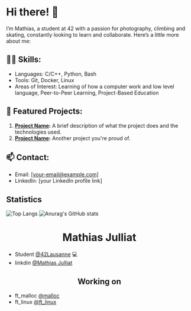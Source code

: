 
# Hi there! 👋

I’m Mathias, a student at 42 with a passion for photography, climbing and skating, constantly looking to learn and collaborate. Here’s a little more about me:

## 👨‍💻 Skills:
- Languages: C/C++, Python, Bash
- Tools: Git, Docker, Linux
- Areas of Interest: Learning of how a computer work and low level language, Peer-to-Peer Learning, Project-Based Education

## 🌟 Featured Projects:
1. **[Project Name](link-to-project):** A brief description of what the project does and the technologies used.
2. **[Project Name](link-to-project):** Another project you're proud of.

## 📫 Contact:
- Email: [your-email@example.com]
- LinkedIn: [your LinkedIn profile link]




## Statistics
![Top Langs](https://github-readme-stats.vercel.app/api/top-langs/?username=MrMobbi&layout=compact)
![Anurag's GitHub stats](https://github-readme-stats.vercel.app/api?username=MrMobbi&show_icons=true&theme=transparent)


<h1 align="center">Mathias Julliat</h1>

- Student <a href="https://www.42lausanne.ch/">@42Lausanne</a> 💻
- linkdin <a href="https://www.linkedin.com/in/mathias-julliat/">@Mathias Julliat</a> 
  
<h2 align="center">Working on</h2>

- ft_malloc <a href="https://github.com/MrMobbi/ft_malloc">@malloc</a>
- ft_linux <a href="https://github.com/MrMobbi/ft_linux">@ft_linux</a>

